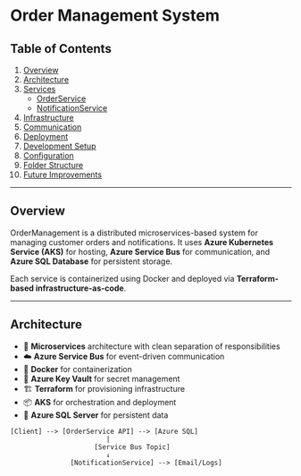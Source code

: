 # Order Management System

## Table of Contents

1. [Overview](#overview)  
2. [Architecture](#architecture)  
3. [Services](#services)  
   - [OrderService](#orderservice)
   - [NotificationService](#notificationservice)
4. [Infrastructure](#infrastructure)
5. [Communication](#communication-via-service-bus)
6. [Deployment](#deployment)
7. [Development Setup](#development-setup)
8. [Configuration](#configuration)
9. [Folder Structure](#folder-structure)
10. [Future Improvements](#future-improvements)

---

## Overview

OrderManagement is a distributed microservices-based system for managing customer orders and notifications. It uses **Azure Kubernetes Service (AKS)** for hosting, **Azure Service Bus** for communication, and **Azure SQL Database** for persistent storage.

Each service is containerized using Docker and deployed via **Terraform-based infrastructure-as-code**.

---

## Architecture

- 🧩 **Microservices** architecture with clean separation of responsibilities  
- ☁️ **Azure Service Bus** for event-driven communication  
- 🐳 **Docker** for containerization  
- 🔐 **Azure Key Vault** for secret management  
- 🏗️ **Terraform** for provisioning infrastructure  
- 📦 **AKS** for orchestration and deployment  
- 📡 **Azure SQL Server** for persistent data  

```plaintext
[Client] --> [OrderService API] --> [Azure SQL]
                        |
                     [Service Bus Topic]
                        ↓
               [NotificationService] --> [Email/Logs]
